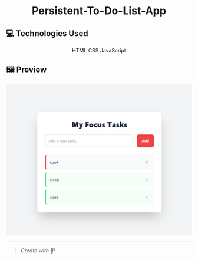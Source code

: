 <h1 align="center">Persistent-To-Do-List-App</h1>

<h2>💻 Technologies Used</h2>

<div align="center">

HTML
CSS
JavaScript

</div>


<h2>🖼️ Preview</h2>

<img src="preview.PNG">


<hr>

> _Create with 🧡!_ 

